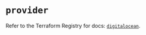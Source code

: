 # `provider`

Refer to the Terraform Registry for docs: [`digitalocean`](https://registry.terraform.io/providers/digitalocean/digitalocean/2.44.0/docs).
